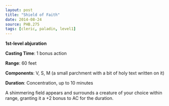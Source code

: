 ```yaml
---
layout: post
title: "Shield of Faith"
date: 2014-08-24
source: PHB.275
tags: [cleric, paladin, level1]
---
```


**1st-level abjuration**

**Casting Time**: 1 bonus action

**Range**: 60 feet

**Components**: V, S, M (a small parchment with a bit of holy text written on it)

**Duration**: Concentration, up to 10 minutes

A shimmering field appears and surrounds a creature of your choice within range, granting it a +2 bonus to AC for the duration.
